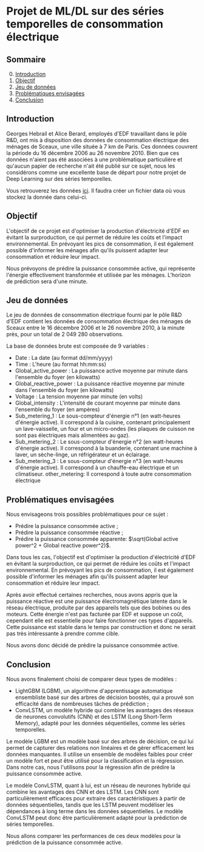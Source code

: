 # Projet de ML/DL sur des séries temporelles de consommation électrique


## Sommaire

0. [Introduction](#introduction)
1. [Objectif](#objectif)
2. [Jeu de données](#jeu-de-données)
3. [Problématiques envisagées](#problématiques-envisagées)
4. [Conclusion](#conclusion)

## Introduction
Georges Hebrail et Alice Berard, employés d'EDF travaillant dans le pôle R&D, ont mis à disposition des données de consommation électrique des ménages de Sceaux, une ville située à 7 km de Paris. Ces données couvrent la période du 16 décembre 2006 au 26 novembre 2010. Bien que ces données n'aient pas été associées à une problématique particulière et qu'aucun papier de recherche n'ait été publié sur ce sujet, nous les considérons comme une excellente base de départ pour notre projet de Deep Learning sur des séries temporelles.

Vous retrouverez les données [ici](https://archive.ics.uci.edu/ml/datasets/individual+household+electric+power+consumption#).
Il faudra créer un fichier data où vous stockez la donnée dans celui-ci.

## Objectif
L'objectif de ce projet est d'optimiser la production d'électricité d'EDF en évitant la surproduction, ce qui permet de réduire les coûts et l'impact environnemental. En prévoyant les pics de consommation, il est également possible d'informer les ménages afin qu'ils puissent adapter leur consommation et réduire leur impact.

Nous prévoyons de prédire la puissance consommée active, qui représente l'énergie effectivement transformée et utilisée par les ménages. L'horizon de prédiction sera d'une minute.

## Jeu de données
Le jeu de données de consommation électrique fourni par le pôle R&D d'EDF contient les données de consommation électrique des ménages de Sceaux entre le 16 décembre 2006 et le 26 novembre 2010, à la minute près, pour un total de 2 049 280 observations.

La base de données brute est composée de 9 variables :

- Date : La date (au format dd/mm/yyyy)
- Time : L'heure (au format hh:mm:ss)
- Global_active_power : La puissance active moyenne par minute dans l'ensemble du foyer (en kilowatts)
- Global_reactive_power : La puissance réactive moyenne par minute dans l'ensemble du foyer (en kilowatts)
- Voltage : La tension moyenne par minute (en volts)
- Global_intensity : L'intensité de courant moyenne par minute dans l'ensemble du foyer (en ampères)
- Sub_metering_1 : Le sous-compteur d'énergie n°1 (en watt-heures d'énergie active). Il correspond à la cuisine, contenant principalement un lave-vaisselle, un four et un micro-ondes (les plaques de cuisson ne sont pas électriques mais alimentées au gaz).
- Sub_metering_2 : Le sous-compteur d'énergie n°2 (en watt-heures d'énergie active). Il correspond à la buanderie, contenant une machine à laver, un sèche-linge, un réfrigérateur et un éclairage.
- Sub_metering_3 : Le sous-compteur d'énergie n°3 (en watt-heures d'énergie active). Il correspond à un chauffe-eau électrique et un climatiseur.
other_metering: Il correspond à toute autre consommation électrique

## Problématiques envisagées

Nous envisageons trois possibles problématiques pour ce sujet :

- Prédire la puissance consommée active ;
- Prédire la puissance consommée réactive ;
- Prédire la puissance consommée apparente: $\sqrt(Global active power^2 + Global reactive power^2)$.

Dans tous les cas, l'objectif est d'optimiser la production d'électricité d'EDF en évitant la surproduction, ce qui permet de réduire les coûts et l'impact environnemental. En prévoyant les pics de consommation, il est également possible d'informer les ménages afin qu'ils puissent adapter leur consommation et réduire leur impact.

Après avoir effectué certaines recherches, nous avons appris que la puissance réactive est une puissance électromagnétique latente dans le réseau électrique, produite par des appareils tels que des bobines ou des moteurs. Cette énergie n'est pas facturée par EDF et suppose un coût, cependant elle est essentielle pour faire fonctionner ces types d'appareils. Cette puissance est stable dans le temps par construction et donc ne serait pas très intéressante à prendre comme cible.

Nous avons donc décidé de prédire la puissance consommée active.

## Conclusion

Nous avons finalement choisi de comparer deux types de modèles :

- LightGBM (LGBM), un algorithme d'apprentissage automatique ensembliste basé sur des arbres de décision boostés, qui a prouvé son efficacité dans de nombreuses tâches de prédiction ;
- ConvLSTM, un modèle hybride qui combine les avantages des réseaux de neurones convolutifs (CNN) et des LSTM (Long Short-Term Memory), adapté pour les données séquentielles, comme les séries temporelles.

Le modèle LGBM est un modèle basé sur des arbres de décision, ce qui lui permet de capturer des relations non linéaires et de gérer efficacement les données manquantes. Il utilise un ensemble de modèles faibles pour créer un modèle fort et peut être utilisé pour la classification et la régression. Dans notre cas, nous l'utilisons pour la régression afin de prédire la puissance consommée active.

Le modèle ConvLSTM, quant à lui, est un réseau de neurones hybride qui combine les avantages des CNN et des LSTM. Les CNN sont particulièrement efficaces pour extraire des caractéristiques à partir de données séquentielles, tandis que les LSTM peuvent modéliser les dépendances à long terme dans les données séquentielles. Le modèle ConvLSTM peut donc être particulièrement adapté pour la prédiction de séries temporelles.

Nous allons comparer les performances de ces deux modèles pour la prédiction de la puissance consommée active.

